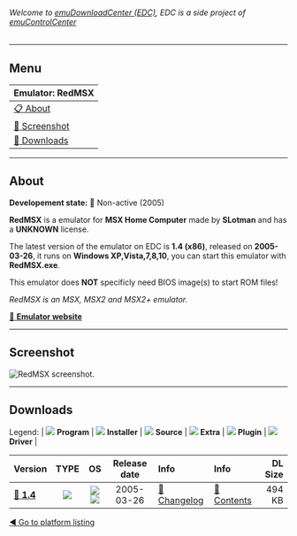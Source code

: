 ###### Welcome to [emuDownloadCenter (EDC)](https://github.com/PhoenixInteractiveNL/emuDownloadCenter/wiki/), EDC is a side project of [emuControlCenter](https://github.com/PhoenixInteractiveNL/emuControlCenter/wiki/)
***
## Menu
| **Emulator: RedMSX** |
|:---------|
| [:clipboard: About](#about) |
| [:sunrise: Screenshot](#screenshot) |
| [:floppy_disk: Downloads](#downloads) |
***
## About
**Developement state:** :red_circle: Non-active (2005)

**RedMSX** is a emulator for **MSX Home Computer** made by **SLotman** and has a **UNKNOWN** license.

The latest version of the emulator on EDC is **1.4 (x86)**, released on **2005-03-26**, it runs on **Windows XP,Vista,7,8,10**, you can start this emulator with **RedMSX.exe**.

This emulator does **NOT** specificly need BIOS image(s) to start ROM files!

_RedMSX is an MSX, MSX2 and MSX2+ emulator._

[:link: **Emulator website**](http://redmsx.msxblue.com/index.htm)
***
## Screenshot
![](https://raw.githubusercontent.com/PhoenixInteractiveNL/emuDownloadCenter/master/hooks/redmsx/emulator_screen_01.jpg "RedMSX screenshot.")
***
## Downloads
Legend:
| ![](https://raw.githubusercontent.com/wiki/PhoenixInteractiveNL/emuDownloadCenter/images_misc/icon_program_24.png) **Program** | 
![](https://raw.githubusercontent.com/wiki/PhoenixInteractiveNL/emuDownloadCenter/images_misc/icon_installer_24.png) **Installer** | 
![](https://raw.githubusercontent.com/wiki/PhoenixInteractiveNL/emuDownloadCenter/images_misc/icon_source_code_24.png) **Source** | 
![](https://raw.githubusercontent.com/wiki/PhoenixInteractiveNL/emuDownloadCenter/images_misc/icon_extra_24.png) **Extra** | 
![](https://raw.githubusercontent.com/wiki/PhoenixInteractiveNL/emuDownloadCenter/images_misc/icon_plugin_24.png) **Plugin** | 
![](https://raw.githubusercontent.com/wiki/PhoenixInteractiveNL/emuDownloadCenter/images_misc/icon_driver_24.png) **Driver** | 
 
 
| Version  | TYPE | OS | Release date  | Info       | Info       | DL Size    |
|:---------|:----:|:--:|:-------------:|:-----------|:-----------|-----------:|
| [:floppy_disk: **1.4**](https://github.com/PhoenixInteractiveNL/edc-repo0004/raw/master/redmsx/1.4.7z) | ![](https://raw.githubusercontent.com/wiki/PhoenixInteractiveNL/emuDownloadCenter/images_misc/icon_program_24.png) | ![](https://raw.githubusercontent.com/wiki/PhoenixInteractiveNL/emuDownloadCenter/images_misc/logo_windows_24.png)![](https://raw.githubusercontent.com/wiki/PhoenixInteractiveNL/emuDownloadCenter/images_misc/icon_32-bit_24.png) | 2005-03-26 | [:page_facing_up: Changelog](https://github.com/PhoenixInteractiveNL/edc-repo0004/blob/master/redmsx/1.4_changelog.txt) | [:mag_right: Contents](https://github.com/PhoenixInteractiveNL/edc-repo0004/blob/master/redmsx/1.4_contents.txt) | 494 KB |

[:arrow_backward: Go to platform listing](https://github.com/PhoenixInteractiveNL/emuDownloadCenter/wiki/EDC-Platform-List)
